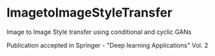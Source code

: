 # ImagetoImageStyleTransfer
Image to Image Style transfer using conditional and cyclic GANs

Publication accepted in Springer - "Deep learning Applications" Vol. 2
